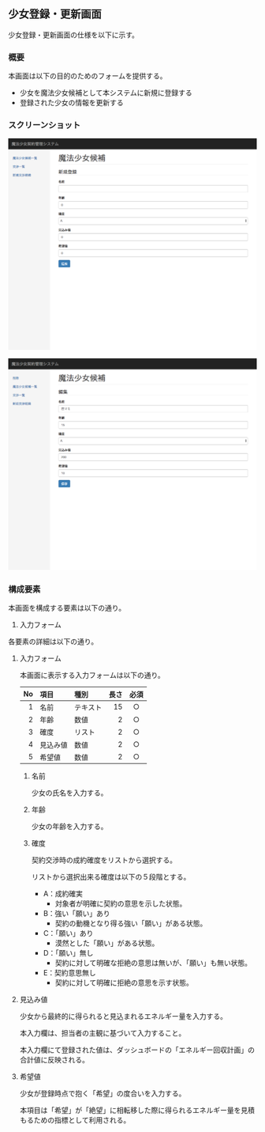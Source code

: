 ## 少女登録・更新画面

少女登録・更新画面の仕様を以下に示す。

### 概要

本画面は以下の目的のためのフォームを提供する。

- 少女を魔法少女候補として本システムに新規に登録する
- 登録された少女の情報を更新する

### スクリーンショット

![少女登録画面](images/parsons_add.png)

![少女更新画面](images/parsons_update.png)

### 構成要素

本画面を構成する要素は以下の通り。

1. 入力フォーム

各要素の詳細は以下の通り。

1. 入力フォーム

    本画面に表示する入力フォームは以下の通り。

    | No | 項目     | 種別     | 長さ | 必須 |
    |---:|:---------|:---------|-----:|:----:|
    |  1 | 名前     | テキスト |   15 |  ○   |
    |  2 | 年齢     | 数値     |    2 |  ○   |
    |  3 | 確度     | リスト   |    2 |  ○   |
    |  4 | 見込み値 | 数値     |    2 |  ○   |
    |  5 | 希望値   | 数値     |    2 |  ○   |

    1. 名前

        少女の氏名を入力する。

    2. 年齢

        少女の年齢を入力する。

    3. 確度

        契約交渉時の成約確度をリストから選択する。

        リストから選択出来る確度は以下の５段階とする。

        - A：成約確実
            - 対象者が明確に契約の意思を示した状態。
        - B：強い「願い」あり
            - 契約の動機となり得る強い「願い」がある状態。
        - C：「願い」あり
            - 漠然とした「願い」がある状態。
        - D：「願い」無し
            - 契約に対して明確な拒絶の意思は無いが、「願い」も無い状態。
        - E：契約意思無し
            - 契約に対して明確に拒絶の意思を示す状態。

4. 見込み値

    少女から最終的に得られると見込まれるエネルギー量を入力する。

    本入力欄は、担当者の主観に基づいて入力すること。

    本入力欄にて登録された値は、ダッシュボードの「エネルギー回収計画」の合計値に反映される。

5. 希望値

    少女が登録時点で抱く「希望」の度合いを入力する。

    本項目は「希望」が「絶望」に相転移した際に得られるエネルギー量を見積もるための指標として利用される。
